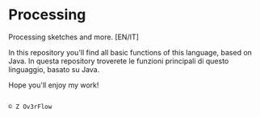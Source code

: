 # Processing
Processing sketches and more. [EN/IT]

In this repository you'll find all basic functions of this language, based on Java.
In questa repository troverete le funzioni principali di questo linguaggio, basato su Java.

Hope you'll enjoy my work!

                                                                                © Z Ov3rFlow
